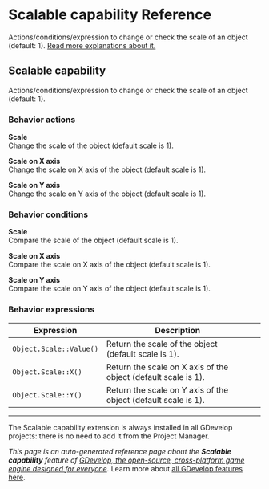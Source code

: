 # Scalable capability Reference

Actions/conditions/expression to change or check the scale of an object (default: 1). [Read more explanations about it.](/gdevelop5/objects)



## Scalable capability 

Actions/conditions/expression to change or check the scale of an object (default: 1). 

### Behavior actions

**Scale**  
Change the scale of the object (default scale is 1).

**Scale on X axis**  
Change the scale on X axis of the object (default scale is 1).

**Scale on Y axis**  
Change the scale on Y axis of the object (default scale is 1).

### Behavior conditions

**Scale**  
Compare the scale of the object (default scale is 1).

**Scale on X axis**  
Compare the scale on X axis of the object (default scale is 1).

**Scale on Y axis**  
Compare the scale on Y axis of the object (default scale is 1).

### Behavior expressions

| Expression | Description |  |
|-----|-----|-----|
| `Object.Scale::Value()` | Return the scale of the object (default scale is 1). ||
| `Object.Scale::X()` | Return the scale on X axis of the object (default scale is 1). ||
| `Object.Scale::Y()` | Return the scale on Y axis of the object (default scale is 1). ||


---

The Scalable capability extension is always installed in all GDevelop projects: there is no need to add it from the Project Manager.

*This page is an auto-generated reference page about the **Scalable capability** feature of [GDevelop, the open-source, cross-platform game engine designed for everyone](https://gdevelop.io/).* Learn more about [all GDevelop features here](/gdevelop5/all-features).